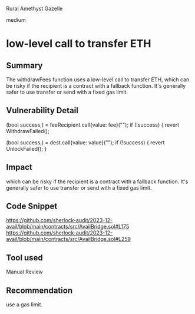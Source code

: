Rural Amethyst Gazelle

medium

# low-level call to transfer ETH

## Summary
The withdrawFees function uses a low-level call to transfer ETH, which can be risky if the recipient is a contract with a fallback function. It's generally safer to use transfer or send with a fixed gas limit.

## Vulnerability Detail
  (bool success,) = feeRecipient.call{value: fee}("");
        if (!success) {
            revert WithdrawFailed();

 (bool success,) = dest.call{value: value}("");
        if (!success) {
            revert UnlockFailed();
        }
## Impact
 which can be risky if the recipient is a contract with a fallback function. It's generally safer to use transfer or send with a fixed gas limit.
## Code Snippet
https://github.com/sherlock-audit/2023-12-avail/blob/main/contracts/src/AvailBridge.sol#L175
https://github.com/sherlock-audit/2023-12-avail/blob/main/contracts/src/AvailBridge.sol#L259
## Tool used

Manual Review

## Recommendation
use a gas limit.